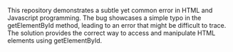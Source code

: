 This repository demonstrates a subtle yet common error in HTML and Javascript programming. The bug showcases a simple typo in the getElementById method, leading to an error that might be difficult to trace. The solution provides the correct way to access and manipulate HTML elements using getElementById.